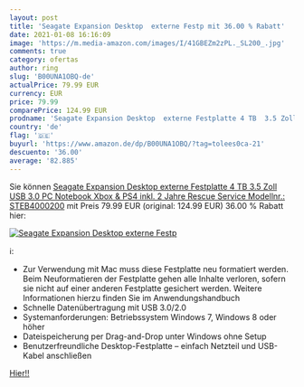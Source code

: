 ```yaml
---
layout: post
title: 'Seagate Expansion Desktop  externe Festp mit 36.00 % Rabatt'
date: 2021-01-08 16:16:09
image: 'https://m.media-amazon.com/images/I/41GBEZm2zPL._SL200_.jpg'
comments: true
category: ofertas
author: ring
slug: 'B00UNA1OBQ-de'
actualPrice: 79.99 EUR
currency: EUR
price: 79.99
comparePrice: 124.99 EUR
prodname: 'Seagate Expansion Desktop  externe Festplatte 4 TB  3.5 Zoll  USB 3.0  PC  Notebook  Xbox & PS4  inkl. 2 Jahre Rescue Service  Modellnr.: STEB4000200'
country: 'de'
flag: '🇩🇪'
buyurl: 'https://www.amazon.de/dp/B00UNA1OBQ/?tag=tolees0ca-21'
descuento: '36.00'
average: '82.885'
---
```


Sie können [Seagate Expansion Desktop  externe Festplatte 4 TB  3.5 Zoll  USB 3.0  PC  Notebook  Xbox & PS4  inkl. 2 Jahre Rescue Service  Modellnr.: STEB4000200](https://www.amazon.de/dp/B00UNA1OBQ/?tag=tolees0ca-21) mit Preis 79.99 EUR (original: 124.99 EUR) 36.00 % Rabatt hier:

[![Seagate Expansion Desktop  externe Festp](https://m.media-amazon.com/images/I/41GBEZm2zPL._SL200_.jpg)](https://www.amazon.de/dp/B00UNA1OBQ/?tag=tolees0ca-21)

ℹ️:

- Zur Verwendung mit Mac muss diese Festplatte neu formatiert werden. Beim Neuformatieren der Festplatte gehen alle Inhalte verloren, sofern sie nicht auf einer anderen Festplatte gesichert werden. Weitere Informationen hierzu finden Sie im Anwendungshandbuch
- Schnelle Datenübertragung mit USB 3.0/2.0
- Systemanforderungen: Betriebssystem Windows 7, Windows 8 oder höher
- Dateispeicherung per Drag-and-Drop unter Windows ohne Setup
- Benutzerfreundliche Desktop-Festplatte – einfach Netzteil und USB-Kabel anschließen

[Hier!!](https://www.amazon.de/dp/B00UNA1OBQ/?tag=tolees0ca-21)
